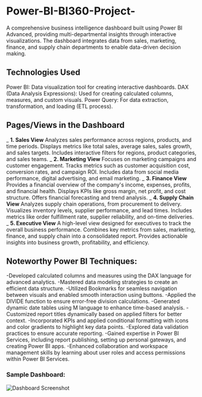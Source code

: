 # Power-BI-BI360-Project-
A comprehensive business intelligence dashboard built using Power BI Advanced, providing multi-departmental insights through interactive visualizations. The dashboard integrates data from sales, marketing, finance, and supply chain departments to enable data-driven decision making.
## Technologies Used
Power BI: Data visualization tool for creating interactive dashboards.
DAX (Data Analysis Expressions): Used for creating calculated columns, measures, and custom visuals.
Power Query: For data extraction, transformation, and loading (ETL process).
## Pages/Views in the Dashboard
_ **1. Sales View**
Analyzes sales performance across regions, products, and time periods.
Displays metrics like total sales, average sales, sales growth, and sales targets.
Includes interactive filters for regions, product categories, and sales teams.
_ **2. Marketing View**
Focuses on marketing campaigns and customer engagement.
Tracks metrics such as customer acquisition cost, conversion rates, and campaign ROI.
Includes data from social media performance, digital advertising, and email marketing.
_ **3. Finance View**
Provides a financial overview of the company's income, expenses, profits, and financial health.
Displays KPIs like gross margin, net profit, and cost structure.
Offers financial forecasting and trend analysis.
_ **4. Supply Chain View**
Analyzes supply chain operations, from procurement to delivery.
Visualizes inventory levels, supplier performance, and lead times.
Includes metrics like order fulfillment rate, supplier reliability, and on-time deliveries.
_ **5. Executive View**
A high-level view designed for executives to track the overall business performance.
Combines key metrics from sales, marketing, finance, and supply chain into a consolidated report.
Provides actionable insights into business growth, profitability, and efficiency.
## Noteworthy Power BI Techniques:
-Developed calculated columns and measures using the DAX language for advanced analytics.
-Mastered data modeling strategies to create an efficient data structure.
-Utilized Bookmarks for seamless navigation between visuals and enabled smooth interaction using buttons.
-Applied the DIVIDE function to ensure error-free division calculations.
-Generated dynamic date tables using M language to enhance time-based analysis.
-Customized report titles dynamically based on applied filters for better context.
-Incorporated KPIs and applied conditional formatting with icons and color gradients to highlight key data points.
-Explored data validation practices to ensure accurate reporting.
-Gained expertise in Power BI Services, including report publishing, setting up personal gateways, and creating Power BI apps.
-Enhanced collaboration and workspace management skills by learning about user roles and access permissions within Power BI Services.
### Sample Dashboard:
![Dashboard Screenshot](C:\Users\Hi\Pictures\Screenshots)

